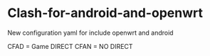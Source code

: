 # Clash-for-android-and-openwrt
New configuration yaml for include openwrt and android

CFAD = Game DIRECT
CFAN = NO DIRECT
